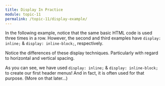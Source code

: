 ```yaml
---
title: Display In Practice
module: topic-11
permalink: /topic-11/display-example/
---
```


<div class="divider-heading"></div>

In the following example, notice that the same basic HTML code is used three times in a row. However, the second and third examples have `display: inline;` & `display: inline-block;`, respectively.

Notice the differences of these display techniques. Particularly with regard to horizontal and vertical spacing.

<div class="codepen-embed">
  <p data-height="600" data-theme-id="30567" data-slug-hash="XWKEvvP" data-default-tab="css,result" data-user="retrog4m3r" data-embed-version="2" data-pen-title="[Topic-09] Display, Pt. 2" class="codepen"></p>
</div>


As you can see, we have used `display: inline;` & `display: inline-block;` to create our first header menus! And in fact, it is often used for that purpose. (More on that later...)
